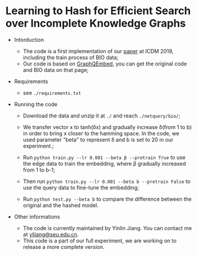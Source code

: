# Learning to Hash for Efficient Search over Incomplete Knowledge Graphs

- Intorduction

    - The code is a first implementation of our [paper](https://ieeexplore.ieee.org/abstract/document/8970688) at ICDM 2019, including the train process of BIO data;
    - Our code is based on [GraphQEmbed](https://github.com/williamleif/graphqembed), you can get the original code and BIO data on that page;
    
- Requirements
    
    - see `./requirements.txt`
    
- Running the code

    - Download the data and unzip it at `./` and reach `./netquery/bio/`;
    
    - We transfer vector x to tanh(δx) and gradually increase δ(from 1 to b) in order to bring x closer to the hamming space. In the code, we used parameter "beta" to represent δ and b is set to 20 in our experiment.;
    
    - Run `python train.py --lr 0.001 --beta β --pretrain True` to use the edge data to train the embedding, where β gradually increased from 1 to b-1;
    
    - Then run `python train.py --lr 0.001 --beta b --pretrain False` to use the query data to fine-tune the embedding;
    
    - Run `python test.py --beta b` to compare the difference between the original and the hashed model. 

- Other informations

    - The code is currently maintained by Yinlin Jiang. You can contact me at [yljiang@seu.edu.cn](mailto:yljiang@seu.edu.cn).
    - This code is a part of our full experiment, we are working on to release a more complete version.  